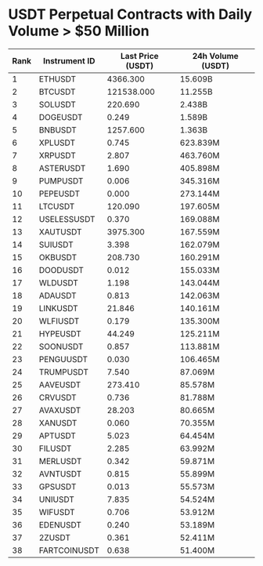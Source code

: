 # USDT Perpetual Contracts with Daily Volume > $50 Million

| Rank | Instrument ID | Last Price (USDT) | 24h Volume (USDT) |
|------|---------------|-------------------|-------------------|
| 1 | ETHUSDT | 4366.300 | 15.609B |
| 2 | BTCUSDT | 121538.000 | 11.255B |
| 3 | SOLUSDT | 220.690 | 2.438B |
| 4 | DOGEUSDT | 0.249 | 1.589B |
| 5 | BNBUSDT | 1257.600 | 1.363B |
| 6 | XPLUSDT | 0.745 | 623.839M |
| 7 | XRPUSDT | 2.807 | 463.760M |
| 8 | ASTERUSDT | 1.690 | 405.898M |
| 9 | PUMPUSDT | 0.006 | 345.316M |
| 10 | PEPEUSDT | 0.000 | 273.144M |
| 11 | LTCUSDT | 120.090 | 197.605M |
| 12 | USELESSUSDT | 0.370 | 169.088M |
| 13 | XAUTUSDT | 3975.300 | 167.559M |
| 14 | SUIUSDT | 3.398 | 162.079M |
| 15 | OKBUSDT | 208.730 | 160.291M |
| 16 | DOODUSDT | 0.012 | 155.033M |
| 17 | WLDUSDT | 1.198 | 143.044M |
| 18 | ADAUSDT | 0.813 | 142.063M |
| 19 | LINKUSDT | 21.846 | 140.161M |
| 20 | WLFIUSDT | 0.179 | 135.300M |
| 21 | HYPEUSDT | 44.249 | 125.211M |
| 22 | SOONUSDT | 0.857 | 113.881M |
| 23 | PENGUUSDT | 0.030 | 106.465M |
| 24 | TRUMPUSDT | 7.540 | 87.069M |
| 25 | AAVEUSDT | 273.410 | 85.578M |
| 26 | CRVUSDT | 0.736 | 81.788M |
| 27 | AVAXUSDT | 28.203 | 80.665M |
| 28 | XANUSDT | 0.060 | 70.355M |
| 29 | APTUSDT | 5.023 | 64.454M |
| 30 | FILUSDT | 2.285 | 63.992M |
| 31 | MERLUSDT | 0.342 | 59.871M |
| 32 | AVNTUSDT | 0.815 | 55.899M |
| 33 | GPSUSDT | 0.013 | 55.573M |
| 34 | UNIUSDT | 7.835 | 54.524M |
| 35 | WIFUSDT | 0.706 | 53.912M |
| 36 | EDENUSDT | 0.240 | 53.189M |
| 37 | 2ZUSDT | 0.361 | 52.411M |
| 38 | FARTCOINUSDT | 0.638 | 51.400M |
